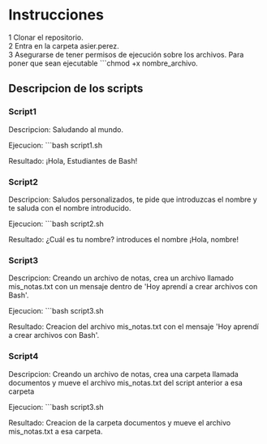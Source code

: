 # Instrucciones
1 Clonar el repositorio.  
2 Entra en la carpeta asier.perez.  
3 Asegurarse de tener permisos de ejecución sobre los archivos. Para poner que sean ejecutable ```chmod +x nombre_archivo.  

## Descripcion de los scripts
### Script1 
Descripcion: Saludando al mundo.

Ejecucion: ```bash script1.sh

Resultado: ¡Hola, Estudiantes de Bash!

### Script2
Descripcion: Saludos personalizados, te pide que introduzcas el nombre y te saluda con el nombre introducido.

Ejecucion: ```bash script2.sh

Resultado: ¿Cuál es tu nombre? introduces el nombre
¡Hola, nombre!

### Script3
Descripcion: Creando un archivo de notas, crea un archivo llamado mis_notas.txt con un mensaje dentro de 'Hoy aprendí a crear archivos con Bash'.

Ejecucion: ```bash script3.sh

Resultado: Creacion del archivo mis_notas.txt con el mensaje 'Hoy aprendí a crear archivos con Bash'.

### Script4
Descripcion: Creando un archivo de notas, crea una carpeta llamada documentos y mueve el archivo mis_notas.txt del script anterior a esa carpeta

Ejecucion: ```bash script3.sh

Resultado: Creacion de la carpeta documentos y mueve el archivo mis_notas.txt a esa carpeta.